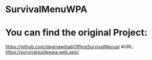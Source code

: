 # SurvivalMenuWPA
# You can find the original Project:
  https://github.com/dagmawibabOfflineSurvivalManual
#URL: 
 https://survivalguidepwa.web.app/